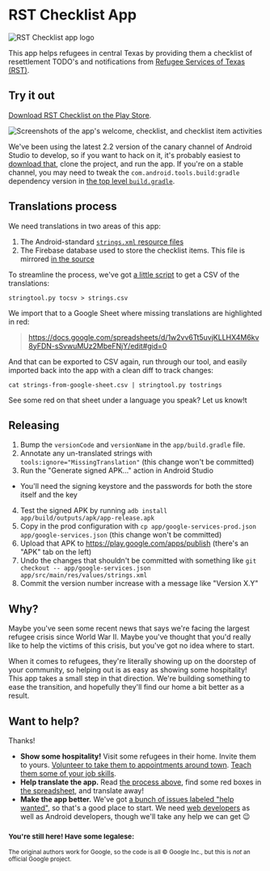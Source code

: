 # RST Checklist App

![RST Checklist app logo][logo]

This app helps refugees in central Texas by providing them a checklist of resettlement TODO's and notifications from [Refugee Services of Texas (RST)][RST].

## Try it out

[Download RST Checklist on the Play Store][app].

![Screenshots of the app's welcome, checklist, and checklist item activities][screenshots]

We've been using the latest 2.2 version of the canary channel of Android Studio to develop, so if you want to hack on it, it's probably easiest to [download that][as], clone the project, and run the app. If you're on a stable channel, you may need to tweak the `com.android.tools.build:gradle` dependency version in [the top level `build.gradle`][buildgradle].

## Translations process

We need translations in two areas of this app:

1. The Android-standard [`strings.xml` resource files][strings]
2. The Firebase database used to store the checklist items. This file is mirrored [in the source][db]

To streamline the process, we've got [a little script][csvtool] to get a CSV of the translations:

    stringtool.py tocsv > strings.csv

We import that to a Google Sheet where missing translations are highlighted in red:

> https://docs.google.com/spreadsheets/d/1w2vv6Tt5uvjKLLHX4M6kv8yFDN-sSvwuMUz2MbeFNjY/edit#gid=0

And that can be exported to CSV again, run through our tool, and easily imported back into the app with a clean diff to track changes:

    cat strings-from-google-sheet.csv | stringtool.py tostrings

See some red on that sheet under a language you speak? Let us know!t

## Releasing

1. Bump the `versionCode` and `versionName` in the `app/build.gradle` file.
2. Annotate any un-translated strings with `tools:ignore="MissingTranslation"` (this change won't be committed)
3. Run the "Generate signed APK&hellip;" action in Android Studio
  * You'll need the signing keystore and the passwords for both the store itself and the key
4. Test the signed APK by running `adb install app/build/outputs/apk/app-release.apk`
5. Copy in the prod configuration with `cp app/google-services-prod.json app/google-services.json` (this change won't be committed)
6. Upload that APK to https://play.google.com/apps/publish (there's an "APK" tab on the left)
7. Undo the changes that shouldn't be committed with something like `git checkout -- app/google-services.json app/src/main/res/values/strings.xml`
8. Commit the version number increase with a message like "Version X.Y"

## Why?

Maybe you've seen some recent news that says we're facing the largest refugee crisis since World War II. Maybe you've thought that you'd really like to help the victims of this crisis, but you've got no idea where to start.
 
When it comes to refugees, they're literally showing up on the doorstep of your community, so helping out is as easy as showing some hospitality! This app takes a small step in that direction. We're building something to ease the transition, and hopefully they'll find our home a bit better as a result.

## Want to help?

Thanks!

- **Show some hospitality!** Visit some refugees in their home. Invite them to yours. [Volunteer to take them to appointments around town][RST volunteer]. [Teach them some of your job skills][MRC volunteer].
- **Help translate the app.** Read [the process above](#translations-process), find some red boxes in [the spreadsheet](https://docs.google.com/spreadsheets/d/1w2vv6Tt5uvjKLLHX4M6kv8yFDN-sSvwuMUz2MbeFNjY/edit#gid=0), and translate away!
- **Make the app better.** We've got [a bunch of issues labeled "help wanted"](https://github.com/g11x/checklistapp/issues?q=is%3Aissue+is%3Aopen+label%3A%22help+wanted%22), so that's a good place to start. We need [web developers][adminapp] as well as Android developers, though we'll take any help we can get 😉

<h3><small>You're still here! Have some legalese:</small></h3>

<small>The original authors work for Google, so the code is all &copy; Google Inc., but this is *not* an official Google project.</small>

[RST]: http://www.rstx.org
[RST volunteer]: http://www.rstx.org/volunteer.html
[MRC volunteer]: http://www.mrcaustin.org/community-services/
[strings]: https://github.com/g11x/checklistapp/blob/master/app/src/main/res/values/strings.xml
[db]: https://github.com/g11x/checklistapp/blob/master/app/testdata/checklistappdev-export.json
[csvtool]: https://github.com/g11x/checklistapp/blob/master/bin/stringtool.py
[app]: https://play.google.com/store/apps/details?id=com.g11x.checklistapp.rst
[buildgradle]: https://github.com/g11x/checklistapp/blob/master/build.gradle
[as]: http://tools.android.com/download/studio/canary
[logo]: http://i.imgur.com/RDpLZmI.png
[screenshots]: https://g11x.github.io/checklistapp/img/screenshots/screenshots.jpg
[adminapp]: https://github.com/g11x/rstappadmin
